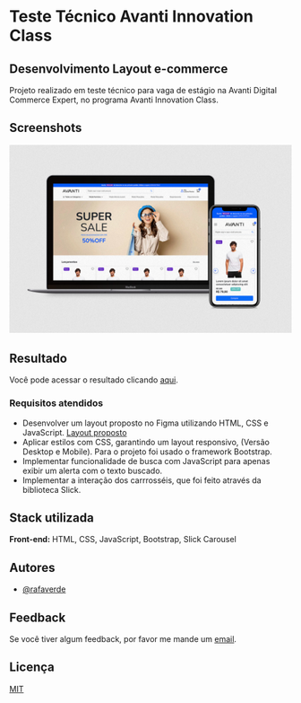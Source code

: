 # Teste Técnico Avanti Innovation Class

## Desenvolvimento Layout e-commerce

Projeto realizado em teste técnico para vaga de estágio na Avanti Digital Commerce Expert, no programa Avanti Innovation Class.

## Screenshots

![Site Screenshot](./.github/preview.jpg)

## Resultado

Você pode acessar o resultado clicando [aqui](https://avantiecommerce.netlify.app/).

### Requisitos atendidos

- Desenvolver um layout proposto no Figma utilizando HTML, CSS e JavaScript. [Layout proposto](https://www.figma.com/proto/DqtFxC6312M32mLt8FpJjq/innovation-class?page-id=13%3A673&node-id=13-920&viewport=346%2C140%2C0.11&t=HyGGDSs83f1vbqMJ-1&scaling=scale-down&content-scaling=fixed)
- Aplicar estilos com CSS, garantindo um layout responsivo, (Versão Desktop e Mobile). Para o projeto foi usado o framework Bootstrap.
- Implementar funcionalidade de busca com JavaScript para apenas exibir um alerta com o texto buscado.
- Implementar a interação dos carrrosséis, que foi feito através da biblioteca Slick.

## Stack utilizada

**Front-end:** HTML, CSS, JavaScript, Bootstrap, Slick Carousel

## Autores

- [@rafaverde](https://www.github.com/rafaverde)

## Feedback

Se você tiver algum feedback, por favor me mande um [email](mailto:rafaverde@msn.com).

## Licença

[MIT](https://choosealicense.com/licenses/mit/)
